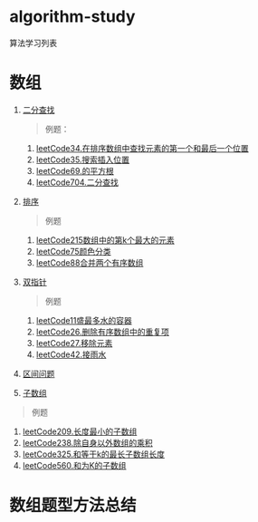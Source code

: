# algorithm-study
算法学习列表

# 数组

1. [二分查找](./array-algorithm/binary-search)
   >例题：
   1. [leetCode34.在排序数组中查找元素的第一个和最后一个位置](./array-algorithm/binary-search/problem/leetcode34.%20在排序数组中查找元素的第一个和最后一个位置.md)
   2. [leetCode35.搜索插入位置](./array-algorithm/binary-search/problem/leetcode35.%20搜索插入位置.md)
   3. [leetCode69.的平方根](./array-algorithm/binary-search/problem/leetcode69.%20x%20的平方根.md)
   4. [leetCode704.二分查找](./array-algorithm/binary-search/problem/leetcode704：二分查找.md)

2. [排序](./array-algorithm/sort)
   >例题
   1. [leetCode215数组中的第k个最大的元素](./array-algorithm/sort/problem/leetcode215数组中的第k个最大的元素.md)
   2. [leetCode75颜色分类](./array-algorithm/sort/problem/leetcode75颜色分类.md)
   3. [leetCode88合并两个有序数组](./array-algorithm/sort/problem/leetcode88合并两个有序数组.md)
3. [双指针](./array-algorithm/double-pointer)
   >例题
   1. [leetCode11盛最多水的容器](./array-algorithm/double-pointer/problem/leetCode11.%20盛最多水的容器.md)
   2. [leetCode26.删除有序数组中的重复项](./array-algorithm/double-pointer/problem/leetCode26.删除有序数组中的重复项.md)
   3. [leetCode27.移除元素](./array-algorithm/double-pointer/problem/leetCode27.移除元素.md)
   4. [leetCode42.接雨水](./array-algorithm/double-pointer/problem/leetCode42.接雨水.md)
4. [区间问题](./array-algorithm/sort)
5. [子数组](./array-algorithm/sub-array/)
>例题
   1. [leetCode209.长度最小的子数组](./array-algorithm/double-pointer/problem/leetCode209.长度最小的子数组.md)
2. [leetCode238.除自身以外数组的乘积](./array-algorithm/double-pointer/problem/leetCode238.除自身以外数组的乘积.md)
3. [leetCode325.和等于k的最长子数组长度](./array-algorithm/double-pointer/problem/leetCode325.%20和等于%20k%20的最长子数组长度.md)
4. [leetCode560.和为K的子数组](./array-algorithm/double-pointer/problem/leetCode560.%20和为%20K%20的子数组.md)

# 数组题型方法总结


